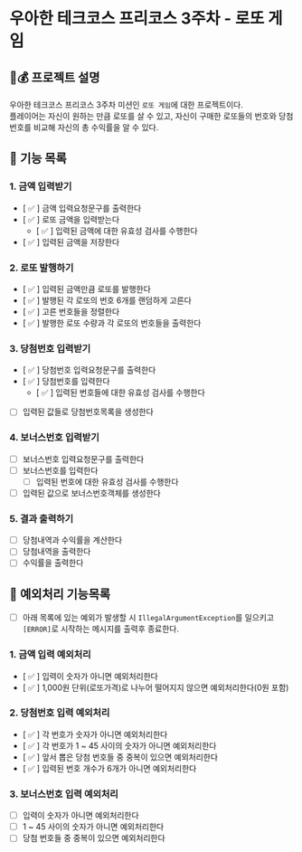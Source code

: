 # 우아한 테크코스 프리코스 3주차 - 로또 게임  
## 🎰💰 프로젝트 설명  
우아한 테크코스 프리코스 3주차 미션인 `로또 게임`에 대한 프로젝트이다.  
플레이어는 자신이 원하는 만큼 로또를 살 수 있고, 자신이 구매한 로또들의 번호와 당첨번호를 비교해 자신의 총 수익률을 알 수 있다.  

## 🚀 기능 목록
### 1. 금액 입력받기  
- [ ✅ ] 금액 입력요청문구를 출력한다
- [ ✅ ] 로또 금액을 입력받는다
    - [ ✅ ] 입력된 금액에 대한 유효성 검사를 수행한다
- [ ✅ ] 입력된 금액을 저장한다 

### 2. 로또 발행하기  
- [ ✅ ] 입력된 금액만큼 로또를 발행한다
- [ ✅ ] 발행된 각 로또의 번호 6개를 랜덤하게 고른다
- [ ✅ ] 고른 번호들을 정렬한다
- [ ✅ ] 발행한 로또 수량과 각 로또의 번호들을 출력한다

### 3. 당첨번호 입력받기  
- [ ✅ ] 당첨번호 입력요청문구를 출력한다
- [ ✅ ] 당첨번호를 입력한다
    - [ ✅ ] 입력된 번호들에 대한 유효성 검사를 수행한다
- [  ] 입력된 값들로 당첨번호목록을 생성한다  

### 4. 보너스번호 입력받기
- [  ] 보너스번호 입력요청문구를 출력한다
- [  ] 보너스번호를 입력한다
    - [  ] 입력된 번호에 대한 유효성 검사를 수행한다
- [  ] 입력된 값으로 보너스번호객체를 생성한다

### 5. 결과 출력하기  
- [  ] 당첨내역과 수익률을 계산한다 
- [  ] 당첨내역을 출력한다
- [  ] 수익률을 출력한다

## 🚨 예외처리 기능목록
- [  ] 아래 목록에 있는 예외가 발생할 시 `IllegalArgumentException`를 일으키고 `[ERROR]`로 시작하는 메시지를 출력후 종료한다.  
### 1. 금액 입력 예외처리
- [ ✅ ] 입력이 숫자가 아니면 예외처리한다
- [ ✅ ] 1,000원 단위(로또가격)로 나누어 떨어지지 않으면 예외처리한다(0원 포함)  

### 2. 당첨번호 입력 예외처리
- [ ✅ ] 각 번호가 숫자가 아니면 예외처리한다
- [ ✅ ] 각 번호가 1 ~ 45 사이의 숫자가 아니면 예외처리한다
- [ ✅ ] 앞서 뽑은 당첨 번호들 중 중복이 있으면 예외처리한다
- [ ✅ ] 입력된 번호 개수가 6개가 아니면 예외처리한다


### 3. 보너스번호 입력 예외처리
- [  ] 입력이 숫자가 아니면 예외처리한다
- [  ] 1 ~ 45 사이의 숫자가 아니면 예외처리한다
- [  ] 당첨 번호들 중 중복이 있으면 예외처리한다